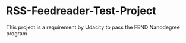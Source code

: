 # RSS-Feedreader-Test-Project
This project is a requirement by Udacity to pass the FEND Nanodegree program
